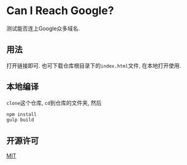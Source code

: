# Can I Reach Google?
测试能否连上Google众多域名.

## 用法
打开链接即可.
也可下载仓库根目录下的`index.html`文件, 在本地打开使用.

## 本地编译
`clone`这个仓库, `cd`到仓库的文件夹, 然后
``` bash
npm install
gulp build
```

## 开源许可
[MIT](http://opensource.org/licenses/MIT)